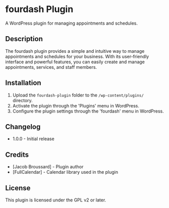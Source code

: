 # fourdash Plugin

A WordPress plugin for managing appointments and schedules.

## Description

The fourdash plugin provides a simple and intuitive way to manage appointments and schedules for your business. With its user-friendly interface and powerful features, you can easily create and manage appointments, services, and staff members.

## Installation

1. Upload the `fourdash-plugin` folder to the `/wp-content/plugins/` directory.
2. Activate the plugin through the 'Plugins' menu in WordPress.
3. Configure the plugin settings through the 'fourdash' menu in WordPress.

## Changelog

* 1.0.0 - Initial release

## Credits

* [Jacob Broussard] - Plugin author
* [FullCalendar] - Calendar library used in the plugin

## License

This plugin is licensed under the GPL v2 or later.